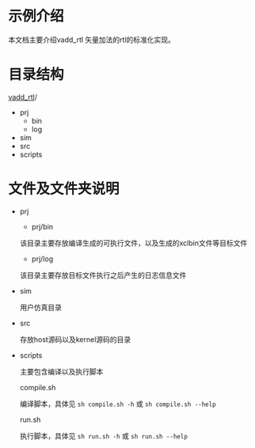 # 示例介绍

本文档主要介绍vadd_rtl 矢量加法的rtl的标准化实现。

# 目录结构
[vadd_rtl](#vadd_rtl_dir)/
​	
- prj
  - bin
  - log
- sim
- src
- scripts

# 文件及文件夹说明
* prj

  - prj/bin

  该目录主要存放编译生成的可执行文件，以及生成的xclbin文件等目标文件
  - prj/log

  该目录主要存放目标文件执行之后产生的日志信息文件
- sim

  用户仿真目录

- src

  存放host源码以及kernel源码的目录


- scripts

  主要包含编译以及执行脚本

  compile.sh

  编译脚本，具体见 `sh compile.sh -h` 或 `sh compile.sh --help`

  run.sh

  执行脚本，具体见 `sh run.sh -h` 或 `sh run.sh --help`


